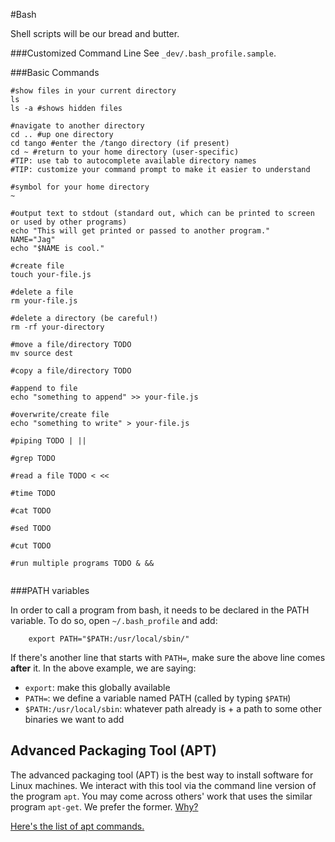 #Bash

Shell scripts will be our bread and butter.



###Customized Command Line
See `_dev/.bash_profile.sample`.

###Basic Commands

```
#show files in your current directory
ls
ls -a #shows hidden files

#navigate to another directory
cd .. #up one directory
cd tango #enter the /tango directory (if present)
cd ~ #return to your home directory (user-specific)
#TIP: use tab to autocomplete available directory names
#TIP: customize your command prompt to make it easier to understand

#symbol for your home directory
~

#output text to stdout (standard out, which can be printed to screen or used by other programs)
echo "This will get printed or passed to another program."
NAME="Jag"
echo "$NAME is cool."

#create file
touch your-file.js

#delete a file
rm your-file.js

#delete a directory (be careful!)
rm -rf your-directory

#move a file/directory TODO
mv source dest

#copy a file/directory TODO

#append to file
echo "something to append" >> your-file.js

#overwrite/create file
echo "something to write" > your-file.js

#piping TODO | ||

#grep TODO

#read a file TODO < <<

#time TODO

#cat TODO

#sed TODO

#cut TODO

#run multiple programs TODO & &&


```

###PATH variables

In order to call a program from bash, it needs to be declared in the PATH variable. To do so, open `~/.bash_profile` and add:

```
    export PATH="$PATH:/usr/local/sbin/"
```

If there's another line that starts with `PATH=`, make sure the above line comes **after** it. In the above example, we are saying:

- `export`: make this globally available
- `PATH=`: we define a variable named PATH (called by typing `$PATH`)
- `$PATH:/usr/local/sbin`: whatever path already is + a path to some other binaries we want to add



## Advanced Packaging Tool (APT)

The advanced packaging tool (APT) is the best way to install software for Linux machines. We interact with this tool via the command line version of the program `apt`. You may come across others' work that uses the similar program `apt-get`. We prefer the former. [Why?](https://itsfoss.com/apt-vs-apt-get-difference/)

[Here's the list of apt commands.](https://manpages.debian.org/jessie/apt/apt.8.en.html)

